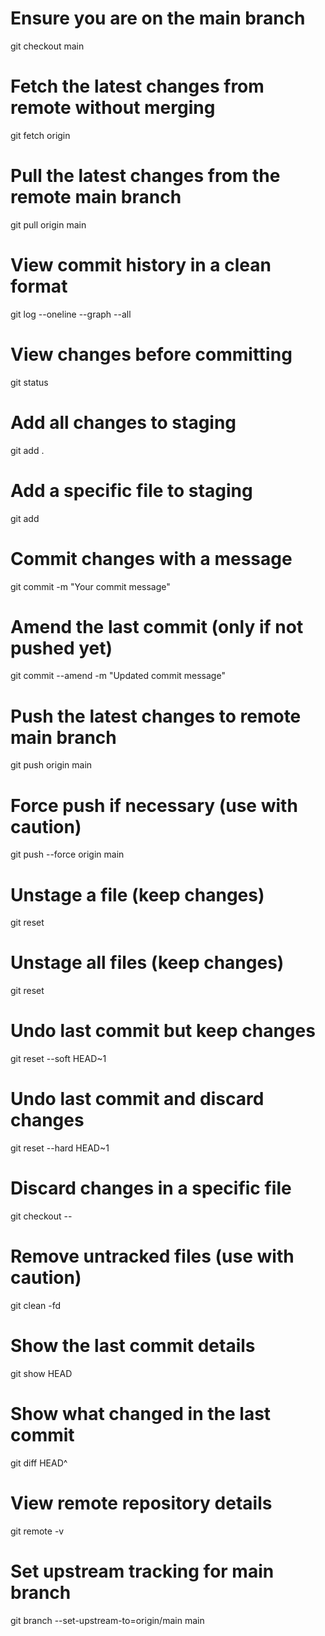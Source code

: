 # Ensure you are on the main branch
git checkout main

# Fetch the latest changes from remote without merging
git fetch origin

# Pull the latest changes from the remote main branch
git pull origin main

# View commit history in a clean format
git log --oneline --graph --all

# View changes before committing
git status

# Add all changes to staging
git add .

# Add a specific file to staging
git add <file-name>

# Commit changes with a message
git commit -m "Your commit message"

# Amend the last commit (only if not pushed yet)
git commit --amend -m "Updated commit message"

# Push the latest changes to remote main branch
git push origin main

# Force push if necessary (use with caution)
git push --force origin main

# Unstage a file (keep changes)
git reset <file-name>

# Unstage all files (keep changes)
git reset

# Undo last commit but keep changes
git reset --soft HEAD~1

# Undo last commit and discard changes
git reset --hard HEAD~1

# Discard changes in a specific file
git checkout -- <file-name>

# Remove untracked files (use with caution)
git clean -fd

# Show the last commit details
git show HEAD

# Show what changed in the last commit
git diff HEAD^

# View remote repository details
git remote -v

# Set upstream tracking for main branch
git branch --set-upstream-to=origin/main main